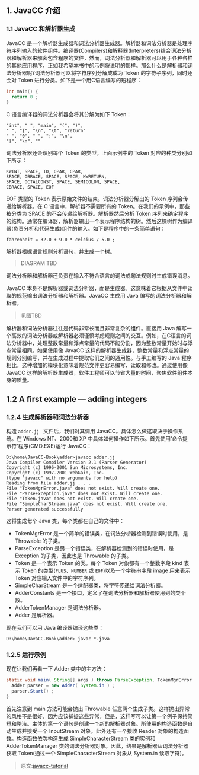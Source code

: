 
## 1. JavaCC 介绍

### 1.1 JavaCC 和解析器生成

JavaCC 是一个解析器生成器和词法分析器生成器。解析器和词法分析器是处理字符序列输入的软件组件。编译器(Compilers)和解释器(Interpreters)结合词法分析器和解析器来解密包含程序的文件，然而，词法分析器和解析器可以用于各种各样的其他应用程序，正如我希望本书中的示例将说明的那样。那么什么是解析器和词法分析器呢?词法分析器可以将字符序列分解成成为 Token 的字符子序列，同时还会对 Token 进行分类。如下是一个用C语言编写的短程序：
```c
int main() {
  return 0 ;
}
```
C 语言编译器的词法分析器会将其分解为如下 Token：
```
"int", " ", "main", "(", ")",
" ", "{", "\n", "\t", "return"
" ", "0", " ", ";", "\n",
"}", "\n", ""
```
词法分析器还会识别每个 Token 的类型。上面示例中的 Token 对应的种类分别如下所示：
```
KWINT, SPACE, ID, OPAR, CPAR,
SPACE, OBRACE, SPACE, SPACE, KWRETURN,
SPACE, OCTALCONST, SPACE, SEMICOLON, SPACE,
CBRACE, SPACE, EOF
```
EOF 类型的 Token 表示原始文件的结束。词法分析器分解出的 Token 序列会传递给解析器。在 C 语言中，解析器不需要所有的 Token。在我们的示例中，那些被分类为 SPACE 的不会传递给解析器。解析器然后分析 Token 序列来确定程序的结构。通常在编译器，解析器输出一个表示程序结构的树。然后这棵树作为编译器(负责分析和代码生成)组件的输入。如下是程序中的一条简单语句：
```
fahrenheit = 32.0 + 9.0 * celcius / 5.0 ;
```
解析器根据语言规则分析语句，并生成一个树。

> DIAGRAM TBD

词法分析器和解析器还负责在输入不符合语言的词法或句法规则时生成错误消息。

JavaCC 本身不是解析器或词法分析器，而是生成器。这意味着它根据从文件中读取的规范输出词法分析器和解析器。JavaCC 生成用 Java 编写的词法分析器和解析器。

> 见图TBD

解析器和词法分析器往往是代码非常长而且非常复杂的组件。直接用 Java 编写一个高效的词法分析器或解析器必须谨慎考虑规则之间的交互。例如，在C语言的词法分析器中，处理整数常量和浮点常量的代码不能分割，因为整数常量开始时与浮点常量相同。如果使用像 JavaCC 这样的解析器生成器，整数常量和浮点常量的规则分别编写，并在生成过程中提取它们之间的通用性。与手工编写的 Java 程序相比，这种增加的模块化意味着规范文件更容易编写、读取和修改。通过使用像 JavaCC 这样的解析器生成器，软件工程师可以节省大量的时间，聚焦软件组件本身的质量。

## 1.2 A first example — adding integers

### 1.2.4 生成解析器和词法分析器

构造 `adder.jj ` 文件后，我们对其调用 JavaCC。具体怎么做这取决于操作系统。在 Windows NT、2000和
XP 中具体如何操作如下所示。首先使用'命令提示符'程序(CMD.EXE)运行 JavaCC：
```
D:\home\JavaCC-Book\adder>javacc adder.jj
Java Compiler Compiler Version 2.1 (Parser Generator)
Copyright (c) 1996-2001 Sun Microsystems, Inc.
Copyright (c) 1997-2001 WebGain, Inc.
(type "javacc" with no arguments for help)
Reading from file adder.jj . . .
File "TokenMgrError.java" does not exist. Will create one.
File "ParseException.java" does not exist. Will create one.
File "Token.java" does not exist. Will create one.
File "SimpleCharStream.java" does not exist. Will create one.
Parser generated successfully
```
这将生成七个 Java 类，每个类都在自己的文件中：
- TokenMgrError 是一个简单的错误类，在词法分析器检测到错误时使用，是 Throwable 的子类。
- ParseException 是另一个错误类，在解析器检测到的错误时使用，是 Exception 的子类，因此也是 Throwable 的子类。
- Token 是一个表示 Token 的类。每个 Token 对象都有一个整数字段 kind 表示 Token 的类型(`PLUS`、`NUMBER` 或 `EOF`)以及一个字符串字段
image 用来表示 Token 对应输入文件中的字符序列。
- SimpleCharStream 是一个适配器类，将字符传递给词法分析器。
- AdderConstants 是一个接口，定义了在词法分析器和解析器使用到的类个数。
- AdderTokenManager 是词法分析器。
- Adder 是解析器。

现在我们可以用 Java 编译器编译这些类：
```
D:\home\JavaCC-Book\adder> javac *.java
```
### 1.2.5 运行示例

现在让我们再看一下 Adder 类中的主方法：
```java
static void main( String[] args ) throws ParseException, TokenMgrError {
  Adder parser = new Adder( System.in ) ;
  parser.Start() ;
}
```
首先注意到 main 方法可能会抛出 Throwable 任意两个生成子类。这样抛出异常的风格不是很好，因为应该捕捉这些异常，但是，这样写可以让第一个例子保持简短和整洁。主体的第一个语句是创建一个新的解析器对象。所使用的构造函数是自动生成并接受一个 InputStream 对象。此外还有一个接收 Reader 对象的构造函数。构造函数依次构造生成 SimpleCharacterStream 类的实例和 AdderTokenManager 类的词法分析器对象。因此，结果是解析器从词法分析器获取 Token(通过一个 SimpleCharacterStream 对象从 System.in 读取字符)。








> 原文:[javacc-tutorial](https://www.engr.mun.ca/~theo/JavaCC-Tutorial/javacc-tutorial.pdf)

